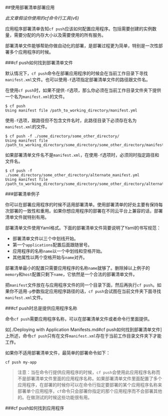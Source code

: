 ##使用部署清单部署应用

*此文章假设你使用的cf命令行工具(v6)*

应用程序部署清单告知```cf push```应该如何配置应用程序。包括需要创建的实例数量，需要分配的内存大小以及需要使用的所有服务。

部署清单文件能够帮助你做自动化的部署，是部署过程更为简单，特别是一次性部署多个应用程序的时候。

###cf push如何找到部署清单文件

默认情况下，```cf push```命令在部署应用程序的时候会在当前工作目录下寻找```manifest.xml```文件。也可以使用```-f```选项指定部署清单文件的路径跟文件名。

在使用```cf push```时，如果不提供```-f```选项，那么你必须在当前工作目录文件夹下提供一个名为```manifest.xml```的文件。

```
$ cf push
Using manifest file /path_to_working_directory/manifest.yml
```

使用```-f```选项，跟路径但不包含文件名时，此路径目录下必须存在名为```manifest.xml```的文件。

```
$ cf push -f ./some_directory/some_other_directory/
Using manifest file /path_to_working_directory/some_directory/some_other_directory/manifest.yml
```

如果部署清单文件名不是```manifest.xml```，在使用```-f```选项时，必须同时指定路径和 文件名。

```
$ cf push -f ./some_directory/some_other_directory/alternate_manifest.yml
Using manifest file /path_to_working_directory/some_directory/some_other_directory/alternate_manifest.yml
```

###部署清单例子

你可以在部署应用程序的时候不适用部署清单。使用部署清单的好处主要有保持每次部署的一致性和重用。如果你想应用程序的部署在不同云平台上兼容的话，部署清单文件就特别有用。

部署清单文件使用Yaml格式。下面的部署清单文件简要说明了Yaml的书写规范：

* 部署清单文件以三个中划线开始。
* 第一个```applications```配置后面跟随冒号。
* 应用程序的名称```name```以一个中划线和空格开始。
* 其他属性以两个空格开始与```name```对齐。

部署清单最小的配置只需要应用程序的名称```name```就够了。删除掉以上例子的```memory```和```host```配置只剩下```name```，它依然是一个合法的部署清单文件。

把```manifest```文件放在与应用程序文件的同一个目录下面，然后再执行```cf push```。如果你不适用```-p```参数指定应用程序路径的话，```cf push```会试图在当前文件夹下面寻找```manifest.xml```文件。

###cf push时总是提供应用程序名称

命令```cf push```需要应用程序名称，可以在部署清单文件或者命令行里面提供。

如[./Deploying with Application Manifests.md#cf push如何找到部署清单文件]上所述，命令```cf push```只有在文件```manifest.xml```存在于当前工作目录文件夹下才能工作。

如果你不适用部署清单文件，最简单的部署命令如下：

```
cf push my-app
```

> 注意：当在命令行提供应用程序的时候，```cf push```会使用此应用程序名称而不是部署清单文件里面的应用程序名称。如果部署清单文件里面配置了多个应用程序，在部署的时候你可以在命令行指定要部署的某个应用程序名称来部署单个应用程序，```cf```命令只会部署你指定的那个应用程序而不会部署其他的。在做测试的时候这些功能很有用。

###cf push如何找到应用程序

